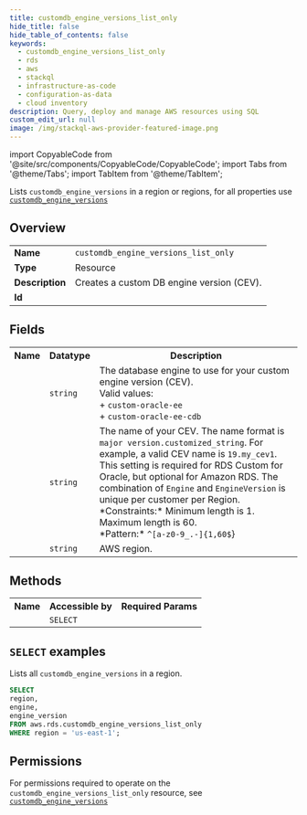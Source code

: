 ```yaml
---
title: customdb_engine_versions_list_only
hide_title: false
hide_table_of_contents: false
keywords:
  - customdb_engine_versions_list_only
  - rds
  - aws
  - stackql
  - infrastructure-as-code
  - configuration-as-data
  - cloud inventory
description: Query, deploy and manage AWS resources using SQL
custom_edit_url: null
image: /img/stackql-aws-provider-featured-image.png
---
```


import CopyableCode from '@site/src/components/CopyableCode/CopyableCode';
import Tabs from '@theme/Tabs';
import TabItem from '@theme/TabItem';

Lists <code>customdb_engine_versions</code> in a region or regions, for all properties use <a href="/services/serviceName/customdb_engine_versions/"><code>customdb_engine_versions</code></a>

## Overview
<table>
<tbody>
<tr><td><b>Name</b></td><td><code>customdb_engine_versions_list_only</code></td></tr>
<tr><td><b>Type</b></td><td>Resource</td></tr>
<tr><td><b>Description</b></td><td>Creates a custom DB engine version (CEV).</td></tr>
<tr><td><b>Id</b></td><td><CopyableCode code="aws.rds.customdb_engine_versions_list_only" /></td></tr>
</tbody>
</table>

## Fields
<table>
<tbody>
<tr><th>Name</th><th>Datatype</th><th>Description</th></tr><tr><td><CopyableCode code="engine" /></td><td><code>string</code></td><td>The database engine to use for your custom engine version (CEV).<br />Valid values:<br />+ <code>custom-oracle-ee</code> <br />+ <code>custom-oracle-ee-cdb</code></td></tr>
<tr><td><CopyableCode code="engine_version" /></td><td><code>string</code></td><td>The name of your CEV. The name format is <code>major version.customized_string</code>. For example, a valid CEV name is <code>19.my_cev1</code>. This setting is required for RDS Custom for Oracle, but optional for Amazon RDS. The combination of <code>Engine</code> and <code>EngineVersion</code> is unique per customer per Region.<br />*Constraints:* Minimum length is 1. Maximum length is 60.<br />*Pattern:* <code>^&#91;a-z0-9_.-&#93;&#123;1,60$</code>&#125;</td></tr>
<tr><td><CopyableCode code="region" /></td><td><code>string</code></td><td>AWS region.</td></tr>
</tbody>
</table>

## Methods

<table>
<tbody>
  <tr>
    <th>Name</th>
    <th>Accessible by</th>
    <th>Required Params</th>
  </tr>
  <tr>
    <td><CopyableCode code="list_resources" /></td>
    <td><code>SELECT</code></td>
    <td><CopyableCode code="region" /></td>
  </tr>
</tbody>
</table>

## `SELECT` examples
Lists all <code>customdb_engine_versions</code> in a region.
```sql
SELECT
region,
engine,
engine_version
FROM aws.rds.customdb_engine_versions_list_only
WHERE region = 'us-east-1';
```


## Permissions

For permissions required to operate on the <code>customdb_engine_versions_list_only</code> resource, see <a href="/services/rds/customdb_engine_versions/#permissions"><code>customdb_engine_versions</code></a>

